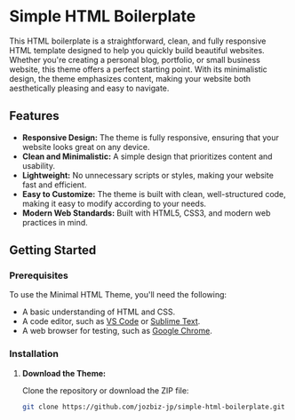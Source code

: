 # Simple HTML Boilerplate

This HTML boilerplate is a straightforward, clean, and fully responsive HTML template designed to help you quickly build beautiful websites. Whether you're creating a personal blog, portfolio, or small business website, this theme offers a perfect starting point. With its minimalistic design, the theme emphasizes content, making your website both aesthetically pleasing and easy to navigate.

## Features

- **Responsive Design:** The theme is fully responsive, ensuring that your website looks great on any device.
- **Clean and Minimalistic:** A simple design that prioritizes content and usability.
- **Lightweight:** No unnecessary scripts or styles, making your website fast and efficient.
- **Easy to Customize:** The theme is built with clean, well-structured code, making it easy to modify according to your needs.
- **Modern Web Standards:** Built with HTML5, CSS3, and modern web practices in mind.

## Getting Started

### Prerequisites

To use the Minimal HTML Theme, you'll need the following:

- A basic understanding of HTML and CSS.
- A code editor, such as [VS Code](https://code.visualstudio.com/) or [Sublime Text](https://www.sublimetext.com/).
- A web browser for testing, such as [Google Chrome](https://www.google.com/chrome/).

### Installation

1. **Download the Theme:**

   Clone the repository or download the ZIP file:
   
   ```bash
   git clone https://github.com/jozbiz-jp/simple-html-boilerplate.git

